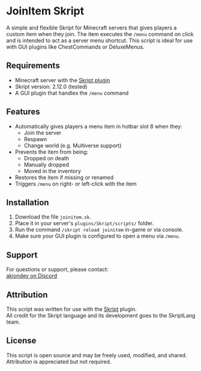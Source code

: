 # JoinItem Skript

A simple and flexible Skript for Minecraft servers that gives players a custom item when they join. The item executes the `/menu` command on click and is intended to act as a server menu shortcut. This script is ideal for use with GUI plugins like ChestCommands or DeluxeMenus.

## Requirements

- Minecraft server with the [Skript plugin](https://github.com/SkriptLang/Skript)
- Skript version: 2.12.0 (tested)
- A GUI plugin that handles the `/menu` command

## Features

- Automatically gives players a menu item in hotbar slot 8 when they:
  - Join the server
  - Respawn
  - Change world (e.g. Multiverse support)
- Prevents the item from being:
  - Dropped on death
  - Manually dropped
  - Moved in the inventory
- Restores the item if missing or renamed
- Triggers `/menu` on right- or left-click with the item

## Installation

1. Download the file `joinitem.sk`.
2. Place it in your server's `plugins/Skript/scripts/` folder.
3. Run the command `/skript reload joinitem` in-game or via console.
4. Make sure your GUI plugin is configured to open a menu via `/menu`.

## Support

For questions or support, please contact:  
[akiondev on Discord](https://discord.gg/v4umqdd7Aj)

## Attribution

This script was written for use with the [Skript](https://github.com/SkriptLang/Skript) plugin.  
All credit for the Skript language and its development goes to the SkriptLang team.

## License

This script is open source and may be freely used, modified, and shared. Attribution is appreciated but not required.
